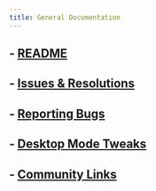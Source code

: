 ```yaml
---
title: General Documentation
---
```

## - [README](https://docs.bazzite.gg/Bazzite_README/)
## - [Issues & Resolutions](https://docs.bazzite.gg/Advanced/issues_and_resolutions)
## - [Reporting Bugs](https://docs.bazzite.gg/General/reporting_bugs/)
## - [Desktop Mode Tweaks](https://docs.bazzite.gg/General/Desktop_Environment_Tweaks/)
## - [Community Links](https://docs.bazzite.gg/General/community-links/)
